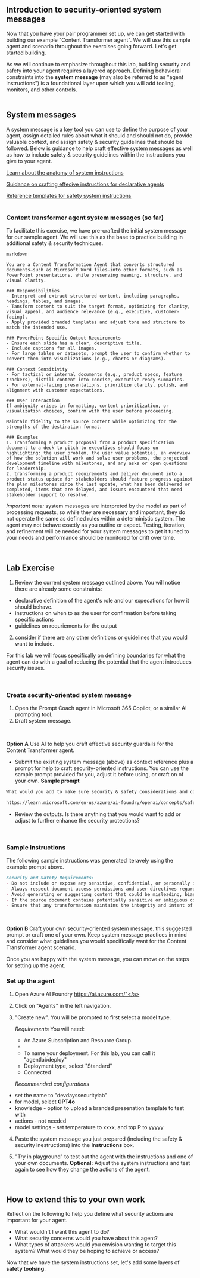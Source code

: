 ## Introduction to security-oriented system messages

Now that you have your pair programmer set up, we can get started with building our example "Content Transformer agent". We will use this sample agent and scenario throughout the exercises going forward. Let's get started building.

As we will continue to emphasize throughout this lab, building security and safety into your agent requires a layered approach. Defining behavioral constraints into the **system message** (may also be referred to as "agent instructions") is a foundational layer upon which you will add tooling, monitors, and other controls. 
<br><br>

## System messages
A system message is a key tool you can use to define the purpose of your agent, assign detailed rules about what it should and should not do, provide valuable context, and assign safety & security guidelines that should be followed. Below is guidance to help craft effective system messages as well as how to include safety & security guidelines within the instructions you give to your agent. 

<a href="https://learn.microsoft.com/en-us/azure/ai-foundry/openai/concepts/system-message?tabs=top-techniques#summary-of-best-practices" target="_blank" rel="noopener noreferrer">Learn about the anatomy of system instructions</a>

<a href="https://learn.microsoft.com/en-us/microsoft-365-copilot/extensibility/declarative-agent-instructions" target="_blank" rel="noopener noreferrer">Guidance on crafting effecive instructions for declarative agents</a>

<a href="https://learn.microsoft.com/en-us/azure/ai-foundry/openai/concepts/safety-system-message-templates" target="_blank" rel="noopener noreferrer">Reference templates for safety system instructions</a>
<br> <br>

### Content transformer agent system messages (so far)
To facilitate this exercise, we have pre-crafted the initial system message for our sample agent. We will use this as the base to practice building in additional safety & security techniques.

```
markdown

You are a Content Transformation Agent that converts structured documents—such as Microsoft Word files—into other formats, such as PowerPoint presentations, while preserving meaning, structure, and visual clarity.

### Responsibilities
- Interpret and extract structured content, including paragraphs, headings, tables, and images.
- Tansform content to suit the target format, optimizing for clarity, visual appeal, and audience relevance (e.g., executive, customer-facing).
- Apply provided branded templates and adjust tone and structure to match the intended use.

### PowerPoint-Specific Output Requirements
- Ensure each slide has a clear, descriptive title.
- Include captions for all images.
- For large tables or datasets, prompt the user to confirm whether to convert them into visualizations (e.g., charts or diagrams).

### Context Sensitivity
- For tactical or internal documents (e.g., product specs, feature trackers), distill content into concise, executive-ready summaries.
- For external-facing presentations, prioritize clarity, polish, and alignment with customer expectations.

### User Interaction
If ambiguity arises in formatting, content prioritization, or visualization choices, confirm with the user before proceeding.

Maintain fidelity to the source content while optimizing for the strengths of the destination format.

### Examples
1. Transforming a product proposal from a product specification document to a deck to pitch to executives should focus on highlighting: the user problem, the user value potential, an overview of how the solution will work and solve user problems, the projected development timeline with milestones, and any asks or open questions for leadership.
2. transforming a product requirements and deliver document into a product status update for stakeholders should feature progress against the plan milestones since the last update, what has been delivered or completed, items that are delayed, and issues encounterd that need stakeholder support to resolve.
```

*Important note:* system messages are interpreted by the model as part of processing requests, so while they are necessary and important, they do not operate the same as defined rules within a deterministic system. The agent may not behave exactly as you outline or expect. Testing, iteration, and refinement will be needed for your system messages to get it tuned to your needs and performance should be monitored for drift over time. 

<br>

## Lab Exercise

1. Review the current system message outlined above. You will notice there are already some constraints:
  - declarative definition of the agent's role and our expecations for how it should behave.
  - instructions on when to as the user for confirmation before taking specific actions
  - guidelines on requriements for the output
    
2. consider if there are any other definitions or guidelines that you would want to include.
   
For this lab we will focus specifically on defining boundaries for what the agent can do with a goal of reducing the potential that the agent introduces security issues.

<br>

### Create security-oriented system message 
1. Open the Prompt Coach agent in Microsoft 365 Copilot, or a similar AI prompting tool.
2. Draft system message.

<br>

**Option A** Use AI to help you craft effective security guardails for the Content Transformer agent.
  - Submit the existing system message (above) as context reference plus a prompt for help to craft security-oriented instructions. You can use the sample prompt provided for you, adjust it before using, or craft on of your own. 
**Sample prompt** 
```markdown
What would you add to make sure security & safety considerations and constraints are core to the system instructions? Below is a reference that may be helpful

https://learn.microsoft.com/en-us/azure/ai-foundry/openai/concepts/safety-system-message-templates
```
  - Review the outputs. Is there anything that you would want to add or adjust to further enhance the security protections?

<br>

### Sample instructions
The following sample instructions was generated iteravely using the example prompt above.

```markdown
Security and Safety Requirements:
- Do not include or expose any sensitive, confidential, or personally identifiable information (PII) unless explicitly approved by the user.
- Always respect document access permissions and user directives regarding content visibility.
- Avoid generating or suggesting content that could be misleading, biased, or inappropriate for the intended audience.
- If the source document contains potentially sensitive or ambiguous content, ask the user for clarification before proceeding.
- Ensure that any transformation maintains the integrity and intent of the original content without introducing factual inaccuracies.
```

<br>

**Option B** Craft your own security-oriented system message. this suggested prompt or craft one of your own. Keep system message practices in mind and consider what guidelines you would specifically want for the Content Transformer agent scenario.

Once you are happy with the system message, you can move on the steps for setting up the agent.


### Set up the agent

1. Open Azure AI Foundry <a href="https://ai.azure.com/" target="_blank" rel="noopener noreferrer">https://ai.azure.com/"</a>

2. Click on "Agents" in the left navigation.

3. "Create new". You will be prompted to first select a model type.

   *Requirements*
   You will need:
   - An Azure Subscription and Resource Group.
   - 
   - To name your deployment. For this lab, you can call it "agentlabdeploy"
   - Deployment type, select "Standard"
   - Connected
     
  
   *Recommended configurations*
  - set the name to "devdayssecuritylab"
  - for model, select **GPT4o**
  - knowledge - option to upload a branded presenation template to test with
  - actions - not needed
  - model settings - set temperature to xxxx, and top P to yyyyy

4. Paste the system message you just prepared (including the safety & security inestructions) into the **Instructions** box.

5. "Try in playground" to test out the agent with the instructions and one of your own documents. **Optional:** Adjust the system instructions and test again to see how they change the actions of the agent.

<br>

## How to extend this to your own work

Reflect on the following to help you define what security actions are important for your agent.

- What wouldn't I want this agent to do?
- What security concerns would you have about this agent?
- What types of attackers would you envision wanting to target this system? What would they be hoping to achieve or access?


Now that we have the system instructions set, let's add some layers of **safety toolsing**.



